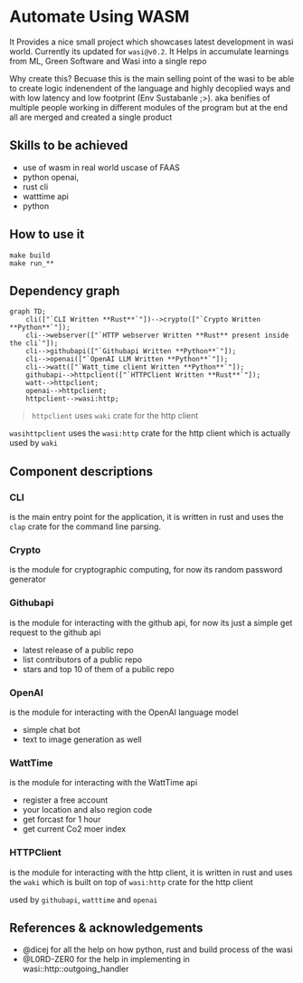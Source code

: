 # Automate Using WASM

It Provides a nice small project which showcases latest development in wasi world. Currently its updated for `wasi@v0.2`. It Helps in accumulate learnings from ML, Green Software and Wasi into a single repo

Why create this?
Becuase this is the main selling point of the wasi to be able to create logic indenendent of the language and highly decoplied ways and with low latency and low footprint (Env Sustabanle ;>). aka benifies of multiple people working in different modules of the program but  at the end all are merged and created a single product

## Skills to be achieved
- use of wasm in real world uscase of FAAS
- python openai,
- rust cli
- watttime api
- python

## How to use it 
```shell
make build
make run_**
```

## Dependency graph

```mermaid
graph TD;
    cli(["`CLI Written **Rust**`"])-->crypto(["`Crypto Written **Python**`"]);
    cli-->webserver(["`HTTP webserver Written **Rust** present inside the cli`"]);
    cli-->githubapi(["`Githubapi Written **Python**`"]);
    cli-->openai(["`OpenAI LLM Written **Python**`"]);
    cli-->watt(["`Watt_time client Written **Python**`"]);
    githubapi-->httpclient(["`HTTPClient Written **Rust**`"]);
    watt-->httpclient;
    openai-->httpclient;
    httpclient-->wasi:http;
```

> `httpclient` uses `waki` crate for the http client

`wasihttpclient` uses the `wasi:http` crate for the http client which is actually used by `waki`

## Component descriptions
### CLI 
is the main entry point for the application, it is written in rust and uses the `clap` crate for the command line parsing.

### Crypto
is the module for cryptographic computing, for now its random password generator

### Githubapi
is the module for interacting with the github api, for now its just a simple get request to the github api
- latest release of a public repo
- list contributors of a public repo
- stars and top 10 of them of a public repo

### OpenAI
is the module for interacting with the OpenAI language model
- simple chat bot
- text to image generation as well

### WattTime
is the module for interacting with the WattTime api
- register a free account
- your location and also region code 
- get forcast for 1 hour
- get current Co2 moer index

### HTTPClient
is the module for interacting with the http client, it is written in rust and uses the `waki` which is built on top of `wasi:http` crate for the http client

used by `githubapi`, `watttime` and `openai`

## References & acknowledgements
- @dicej for all the help on how python, rust and build process of the wasi
- @L0RD-ZER0 for the help in implementing in wasi::http::outgoing_handler
